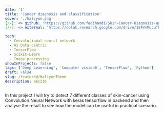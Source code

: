 ```yaml
---
date: '1'
title: 'Cancer diagnosis and classification'
cover: './halcyon.png'
[//]: <> github: 'https://github.com/fedihamdi/Skin-Cancer-Diagnosis-and-classification-Deep-learning-model'
[//]: <> external: 'https://colab.research.google.com/drive/18FVnMucufkyjLVXEJcti2m_RGKPP-wsa?usp=sharing'

tech:
  - Convolutional neural network
  - AI Data-centric
  - TensorFlow
  - Scikit-Learn
  - Image processing
showInProjects: false
tags: ['Deep Leaerning', 'Computer vision0', 'TensorFlow', 'Python']
draft: False
slug: /featured/HalcyonTheme
description: abc236
---
```


In this project I will try to detect 7 different classes of skin-cancer using Convolution Neural Network with keras tensorflow in backend and then analyse the result to see how the model can be useful in practical scenario.
